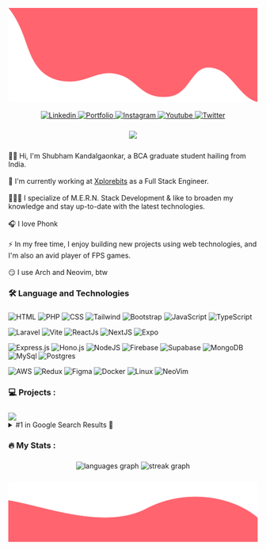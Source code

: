 ![Top Banner](./assets/top.svg)

<div align="center">
  <a rel="nofollow" href="https://linkedin.com/in/kandalgaonkarshubham" target="_blank">
    <img src="https://img.shields.io/static/v1?message=LinkedIn&logo=linkedin&label=&color=0077B5&logoColor=white&labelColor=&style=for-the-badge" height="25" alt="Linkedin"  />
  </a>
  <a href="https://kandalgaonkarshubham.dev" target="_blank">
    <img src="https://img.shields.io/static/v1?message=Portfolio&logo=personio&label=&color=ff4b57&logoColor=white&labelColor=&style=for-the-badge" height="25" alt="Portfolio"  />
  </a>
  <a href="https://www.instagram.com/shubham___x_x/" target="_blank">
    <img src="https://img.shields.io/static/v1?message=Instagram&logo=instagram&label=&color=C13584&logoColor=white&labelColor=&style=for-the-badge" height="25" alt="Instagram"  />
  </a>
  <a href="https://youtube.com/@kandalgaonkarshubham" target="_blank">
    <img src="https://img.shields.io/static/v1?message=Youtube&logo=youtube&label=&color=FF0000&logoColor=white&labelColor=&style=for-the-badge" height="25" alt="Youtube"  />
  </a>
  <a href="https://x.com/S_Kandalgaonkar" target="_blank">
    <img src="https://img.shields.io/static/v1?message=Twitter&logo=x&label=&color=black&logoColor=white&labelColor=&style=for-the-badge" height="25" alt="Twitter"  />
  </a>
</div>

###

<div align="center">
  <img src="https://visitor-badge.laobi.icu/badge?page_id=kandalgaonkarshubham.kandalgaonkarshubham&right_color=red&left_text=👀 Digital Footprints Left"  />
</div>

###

<p align="left">👋🏻 Hi, I'm Shubham Kandalgaonkar, a BCA graduate student hailing from India.<br><br>💼 I'm currently working at <a href="https://xplorebits.com/" target="_blank">Xplorebits</a> as a Full Stack Engineer.<br><br>👨🏻‍💻 I specialize of M.E.R.N. Stack Development & like to broaden my knowledge and stay up-to-date with the latest technologies.<br><br>🎧 I love Phonk<br><br>⚡ In my free time, I enjoy building new projects using web technologies, and I'm also an avid player of FPS games.<br><br>😏 I use Arch and Neovim, btw</p>

###

<h3 align="left">🛠 Language and Technologies</h3>

###

![HTML](https://img.shields.io/badge/html-%23E34F26.svg?style=for-the-badge&logo=html5&logoColor=white)&nbsp;![PHP](https://img.shields.io/badge/php-%23787CB5.svg?style=for-the-badge&logo=php&logoColor=white)&nbsp;![CSS](https://img.shields.io/badge/css-%231572B6.svg?style=for-the-badge&logo=css3&logoColor=white)&nbsp;![Tailwind](https://img.shields.io/badge/tailwind-%2338B2AC.svg?style=for-the-badge&logo=tailwind-css&logoColor=white)&nbsp;![Bootstrap](https://img.shields.io/badge/Bootstrap-%237519f6.svg?style=for-the-badge&logo=bootstrap&logoColor=white)&nbsp;![JavaScript](https://img.shields.io/badge/JavaScript-%23f8db3e.svg?style=for-the-badge&logo=javascript&logoColor=black)&nbsp;![TypeScript](https://img.shields.io/badge/TypeScript-%23007ACC.svg?style=for-the-badge&logo=typescript&logoColor=white)

![Laravel](https://img.shields.io/badge/laravel-%23f05340.svg?style=for-the-badge&logo=laravel&logoColor=white)&nbsp;![Vite](https://img.shields.io/badge/vite-%23b73afe.svg?style=for-the-badge&logo=vite&logoColor=white)&nbsp;![ReactJs](https://img.shields.io/badge/react-%2361dbfb.svg?style=for-the-badge&logo=react&logoColor=black)&nbsp;![NextJS](https://img.shields.io/badge/Next-black?style=for-the-badge&logo=next.js&logoColor=white)&nbsp;![Expo](https://img.shields.io/badge/expo-%23000020.svg?style=for-the-badge&logo=expo&logoColor=white)

![Express.js](https://img.shields.io/badge/express.js-%23f7df1e.svg?style=for-the-badge&logo=express&logoColor=black)&nbsp;![Hono.js](https://img.shields.io/badge/hono.js-%23e36002.svg?style=for-the-badge&logo=hono&logoColor=white)&nbsp;![NodeJS](https://img.shields.io/badge/node.js-6DA55F?style=for-the-badge&logo=node.js&logoColor=white)&nbsp;![Firebase](https://img.shields.io/badge/Firebase-%23de3308.svg?style=for-the-badge&logo=Firebase&logoColor=white)&nbsp;![Supabase](https://img.shields.io/badge/Supabase-%233ecf8e.svg?style=for-the-badge&logo=Supabase&logoColor=white)&nbsp;![MongoDB](https://img.shields.io/badge/MongoDB-%23001e2b.svg?style=for-the-badge&logo=mongodb&logoColor=%2300ed64)&nbsp;![MySql](https://img.shields.io/badge/mysql-%2300628b.svg?style=for-the-badge&logo=mysql&logoColor=white)&nbsp;![Postgres](https://img.shields.io/badge/postgres-%23316192.svg?style=for-the-badge&logo=postgresql&logoColor=white)

![AWS](https://img.shields.io/badge/AWS-%23232f3e.svg?style=for-the-badge&logo=amazonwebservices&logoColor=white)&nbsp;![Redux](https://img.shields.io/badge/redux-%23593d88.svg?style=for-the-badge&logo=redux&logoColor=white)&nbsp;![Figma](https://img.shields.io/badge/figma-%23F24E1E.svg?style=for-the-badge&logo=figma&logoColor=white)&nbsp;![Docker](https://img.shields.io/badge/docker-%231072d8.svg?style=for-the-badge&logo=docker&logoColor=white)&nbsp;![Linux](https://img.shields.io/badge/linux-%23ffffff.svg?style=for-the-badge&logo=linux&logoColor=black)&nbsp;![NeoVim](https://img.shields.io/badge/neovim-%231b69a4.svg?style=for-the-badge&logo=vim&logoColor=white)


###

<h3 align="left">💻   Projects :</h3>

###

<a href="https://github.com/kandalgaonkarshubham/WordHive/">
  <img width=300 align="center" src="https://github-readme-stats.vercel.app/api/pin/?username=kandalgaonkarshubham&repo=WordHive&title_color=ffffff&text_color=c9cacc&icon_color=2bbc8a&bg_color=1d1f21" />
</a>

<details>
<summary>#1 in Google Search Results 🎉</summary>
<br>
<img width=300 align="center" src="assets/googlesearch.png" />
</details>

###

<h3 align="left">🔥   My Stats :</h3>

###

<div align="center">
  <img src="https://github-readme-stats.vercel.app/api/top-langs?username=kandalgaonkarshubham&locale=en&hide_title=false&layout=compact&card_width=320&langs_count=5&theme=dracula&hide_border=false&order=2" height="150" alt="languages graph"  />
  <img src="https://streak-stats.demolab.com/?user=kandalgaonkarshubham&theme=dark" height="220" alt="streak graph"  />
</div>

###

![Bottom Banner](./assets/bottom.svg)
